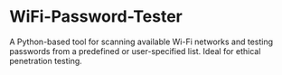 # WiFi-Password-Tester
A Python-based tool for scanning available Wi-Fi networks and testing passwords from a predefined or user-specified list. Ideal for ethical penetration testing.
